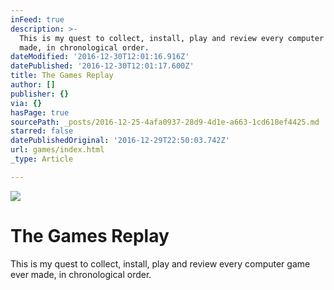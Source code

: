 ```yaml
---
inFeed: true
description: >-
  This is my quest to collect, install, play and review every computer game ever
  made, in chronological order.
dateModified: '2016-12-30T12:01:16.916Z'
datePublished: '2016-12-30T12:01:17.600Z'
title: The Games Replay
author: []
publisher: {}
via: {}
hasPage: true
sourcePath: _posts/2016-12-25-4afa0937-28d9-4d1e-a663-1cd618ef4425.md
starred: false
datePublishedOriginal: '2016-12-29T22:50:03.742Z'
url: games/index.html
_type: Article

---
```

![](https://the-grid-user-content.s3-us-west-2.amazonaws.com/16a3f996-3915-4346-9a75-02991b941e15.jpg)

# The Games Replay

This is my quest to collect, install, play and review every computer game ever made, in chronological order.